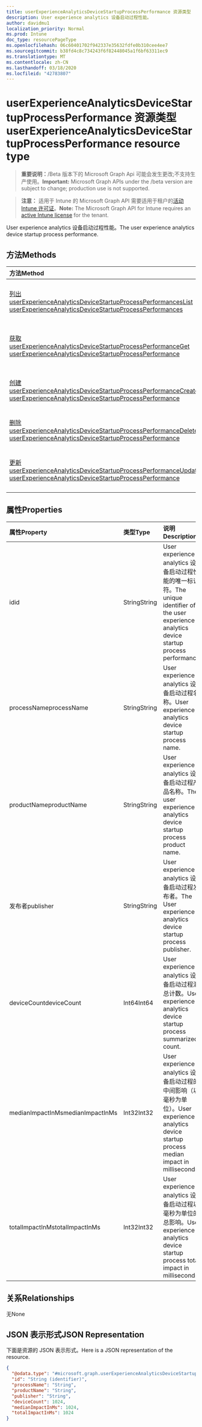 ```yaml
---
title: userExperienceAnalyticsDeviceStartupProcessPerformance 资源类型
description: User experience analytics 设备启动过程性能。
author: davidmu1
localization_priority: Normal
ms.prod: Intune
doc_type: resourcePageType
ms.openlocfilehash: 06c60401702f942337e35632fdfe0b310cee4ee7
ms.sourcegitcommit: b38fd4c8c734243f6f82448045a1f6bf63311ec9
ms.translationtype: MT
ms.contentlocale: zh-CN
ms.lasthandoff: 03/18/2020
ms.locfileid: "42783807"
---
```

# <a name="userexperienceanalyticsdevicestartupprocessperformance-resource-type"></a><span data-ttu-id="74b37-103">userExperienceAnalyticsDeviceStartupProcessPerformance 资源类型</span><span class="sxs-lookup"><span data-stu-id="74b37-103">userExperienceAnalyticsDeviceStartupProcessPerformance resource type</span></span>

> <span data-ttu-id="74b37-104">**重要说明：**/Beta 版本下的 Microsoft Graph Api 可能会发生更改;不支持生产使用。</span><span class="sxs-lookup"><span data-stu-id="74b37-104">**Important:** Microsoft Graph APIs under the /beta version are subject to change; production use is not supported.</span></span>

> <span data-ttu-id="74b37-105">**注意：** 适用于 Intune 的 Microsoft Graph API 需要适用于租户的[活动 Intune 许可证](https://go.microsoft.com/fwlink/?linkid=839381)。</span><span class="sxs-lookup"><span data-stu-id="74b37-105">**Note:** The Microsoft Graph API for Intune requires an [active Intune license](https://go.microsoft.com/fwlink/?linkid=839381) for the tenant.</span></span>

<span data-ttu-id="74b37-106">User experience analytics 设备启动过程性能。</span><span class="sxs-lookup"><span data-stu-id="74b37-106">The user experience analytics device startup process performance.</span></span>

## <a name="methods"></a><span data-ttu-id="74b37-107">方法</span><span class="sxs-lookup"><span data-stu-id="74b37-107">Methods</span></span>
|<span data-ttu-id="74b37-108">方法</span><span class="sxs-lookup"><span data-stu-id="74b37-108">Method</span></span>|<span data-ttu-id="74b37-109">返回类型</span><span class="sxs-lookup"><span data-stu-id="74b37-109">Return Type</span></span>|<span data-ttu-id="74b37-110">说明</span><span class="sxs-lookup"><span data-stu-id="74b37-110">Description</span></span>|
|:---|:---|:---|
|[<span data-ttu-id="74b37-111">列出 userExperienceAnalyticsDeviceStartupProcessPerformances</span><span class="sxs-lookup"><span data-stu-id="74b37-111">List userExperienceAnalyticsDeviceStartupProcessPerformances</span></span>](../api/intune-devices-userexperienceanalyticsdevicestartupprocessperformance-list.md)|<span data-ttu-id="74b37-112">[userExperienceAnalyticsDeviceStartupProcessPerformance](../resources/intune-devices-userexperienceanalyticsdevicestartupprocessperformance.md)集合</span><span class="sxs-lookup"><span data-stu-id="74b37-112">[userExperienceAnalyticsDeviceStartupProcessPerformance](../resources/intune-devices-userexperienceanalyticsdevicestartupprocessperformance.md) collection</span></span>|<span data-ttu-id="74b37-113">列出[userExperienceAnalyticsDeviceStartupProcessPerformance](../resources/intune-devices-userexperienceanalyticsdevicestartupprocessperformance.md)对象的属性和关系。</span><span class="sxs-lookup"><span data-stu-id="74b37-113">List properties and relationships of the [userExperienceAnalyticsDeviceStartupProcessPerformance](../resources/intune-devices-userexperienceanalyticsdevicestartupprocessperformance.md) objects.</span></span>|
|[<span data-ttu-id="74b37-114">获取 userExperienceAnalyticsDeviceStartupProcessPerformance</span><span class="sxs-lookup"><span data-stu-id="74b37-114">Get userExperienceAnalyticsDeviceStartupProcessPerformance</span></span>](../api/intune-devices-userexperienceanalyticsdevicestartupprocessperformance-get.md)|[<span data-ttu-id="74b37-115">userExperienceAnalyticsDeviceStartupProcessPerformance</span><span class="sxs-lookup"><span data-stu-id="74b37-115">userExperienceAnalyticsDeviceStartupProcessPerformance</span></span>](../resources/intune-devices-userexperienceanalyticsdevicestartupprocessperformance.md)|<span data-ttu-id="74b37-116">读取[userExperienceAnalyticsDeviceStartupProcessPerformance](../resources/intune-devices-userexperienceanalyticsdevicestartupprocessperformance.md)对象的属性和关系。</span><span class="sxs-lookup"><span data-stu-id="74b37-116">Read properties and relationships of the [userExperienceAnalyticsDeviceStartupProcessPerformance](../resources/intune-devices-userexperienceanalyticsdevicestartupprocessperformance.md) object.</span></span>|
|[<span data-ttu-id="74b37-117">创建 userExperienceAnalyticsDeviceStartupProcessPerformance</span><span class="sxs-lookup"><span data-stu-id="74b37-117">Create userExperienceAnalyticsDeviceStartupProcessPerformance</span></span>](../api/intune-devices-userexperienceanalyticsdevicestartupprocessperformance-create.md)|[<span data-ttu-id="74b37-118">userExperienceAnalyticsDeviceStartupProcessPerformance</span><span class="sxs-lookup"><span data-stu-id="74b37-118">userExperienceAnalyticsDeviceStartupProcessPerformance</span></span>](../resources/intune-devices-userexperienceanalyticsdevicestartupprocessperformance.md)|<span data-ttu-id="74b37-119">创建新的[userExperienceAnalyticsDeviceStartupProcessPerformance](../resources/intune-devices-userexperienceanalyticsdevicestartupprocessperformance.md)对象。</span><span class="sxs-lookup"><span data-stu-id="74b37-119">Create a new [userExperienceAnalyticsDeviceStartupProcessPerformance](../resources/intune-devices-userexperienceanalyticsdevicestartupprocessperformance.md) object.</span></span>|
|[<span data-ttu-id="74b37-120">删除 userExperienceAnalyticsDeviceStartupProcessPerformance</span><span class="sxs-lookup"><span data-stu-id="74b37-120">Delete userExperienceAnalyticsDeviceStartupProcessPerformance</span></span>](../api/intune-devices-userexperienceanalyticsdevicestartupprocessperformance-delete.md)|<span data-ttu-id="74b37-121">None</span><span class="sxs-lookup"><span data-stu-id="74b37-121">None</span></span>|<span data-ttu-id="74b37-122">删除[userExperienceAnalyticsDeviceStartupProcessPerformance](../resources/intune-devices-userexperienceanalyticsdevicestartupprocessperformance.md)。</span><span class="sxs-lookup"><span data-stu-id="74b37-122">Deletes a [userExperienceAnalyticsDeviceStartupProcessPerformance](../resources/intune-devices-userexperienceanalyticsdevicestartupprocessperformance.md).</span></span>|
|[<span data-ttu-id="74b37-123">更新 userExperienceAnalyticsDeviceStartupProcessPerformance</span><span class="sxs-lookup"><span data-stu-id="74b37-123">Update userExperienceAnalyticsDeviceStartupProcessPerformance</span></span>](../api/intune-devices-userexperienceanalyticsdevicestartupprocessperformance-update.md)|[<span data-ttu-id="74b37-124">userExperienceAnalyticsDeviceStartupProcessPerformance</span><span class="sxs-lookup"><span data-stu-id="74b37-124">userExperienceAnalyticsDeviceStartupProcessPerformance</span></span>](../resources/intune-devices-userexperienceanalyticsdevicestartupprocessperformance.md)|<span data-ttu-id="74b37-125">更新[userExperienceAnalyticsDeviceStartupProcessPerformance](../resources/intune-devices-userexperienceanalyticsdevicestartupprocessperformance.md)对象的属性。</span><span class="sxs-lookup"><span data-stu-id="74b37-125">Update the properties of a [userExperienceAnalyticsDeviceStartupProcessPerformance](../resources/intune-devices-userexperienceanalyticsdevicestartupprocessperformance.md) object.</span></span>|

## <a name="properties"></a><span data-ttu-id="74b37-126">属性</span><span class="sxs-lookup"><span data-stu-id="74b37-126">Properties</span></span>
|<span data-ttu-id="74b37-127">属性</span><span class="sxs-lookup"><span data-stu-id="74b37-127">Property</span></span>|<span data-ttu-id="74b37-128">类型</span><span class="sxs-lookup"><span data-stu-id="74b37-128">Type</span></span>|<span data-ttu-id="74b37-129">说明</span><span class="sxs-lookup"><span data-stu-id="74b37-129">Description</span></span>|
|:---|:---|:---|
|<span data-ttu-id="74b37-130">id</span><span class="sxs-lookup"><span data-stu-id="74b37-130">id</span></span>|<span data-ttu-id="74b37-131">String</span><span class="sxs-lookup"><span data-stu-id="74b37-131">String</span></span>|<span data-ttu-id="74b37-132">User experience analytics 设备启动过程性能的唯一标识符。</span><span class="sxs-lookup"><span data-stu-id="74b37-132">The unique identifier of the user experience analytics device startup process performance.</span></span>|
|<span data-ttu-id="74b37-133">processName</span><span class="sxs-lookup"><span data-stu-id="74b37-133">processName</span></span>|<span data-ttu-id="74b37-134">String</span><span class="sxs-lookup"><span data-stu-id="74b37-134">String</span></span>|<span data-ttu-id="74b37-135">User experience analytics 设备启动过程名称。</span><span class="sxs-lookup"><span data-stu-id="74b37-135">User experience analytics device startup process name.</span></span>|
|<span data-ttu-id="74b37-136">productName</span><span class="sxs-lookup"><span data-stu-id="74b37-136">productName</span></span>|<span data-ttu-id="74b37-137">String</span><span class="sxs-lookup"><span data-stu-id="74b37-137">String</span></span>|<span data-ttu-id="74b37-138">User experience analytics 设备启动过程产品名称。</span><span class="sxs-lookup"><span data-stu-id="74b37-138">The user experience analytics device startup process product name.</span></span>|
|<span data-ttu-id="74b37-139">发布者</span><span class="sxs-lookup"><span data-stu-id="74b37-139">publisher</span></span>|<span data-ttu-id="74b37-140">String</span><span class="sxs-lookup"><span data-stu-id="74b37-140">String</span></span>|<span data-ttu-id="74b37-141">User experience analytics 设备启动过程发布者。</span><span class="sxs-lookup"><span data-stu-id="74b37-141">The User experience analytics device startup process publisher.</span></span>|
|<span data-ttu-id="74b37-142">deviceCount</span><span class="sxs-lookup"><span data-stu-id="74b37-142">deviceCount</span></span>|<span data-ttu-id="74b37-143">Int64</span><span class="sxs-lookup"><span data-stu-id="74b37-143">Int64</span></span>|<span data-ttu-id="74b37-144">User experience analytics 设备启动过程汇总计数。</span><span class="sxs-lookup"><span data-stu-id="74b37-144">User experience analytics device startup process summarized count.</span></span>|
|<span data-ttu-id="74b37-145">medianImpactInMs</span><span class="sxs-lookup"><span data-stu-id="74b37-145">medianImpactInMs</span></span>|<span data-ttu-id="74b37-146">Int32</span><span class="sxs-lookup"><span data-stu-id="74b37-146">Int32</span></span>|<span data-ttu-id="74b37-147">User experience analytics 设备启动过程的中间影响（以毫秒为单位）。</span><span class="sxs-lookup"><span data-stu-id="74b37-147">User experience analytics device startup process median impact in milliseconds.</span></span>|
|<span data-ttu-id="74b37-148">totalImpactInMs</span><span class="sxs-lookup"><span data-stu-id="74b37-148">totalImpactInMs</span></span>|<span data-ttu-id="74b37-149">Int32</span><span class="sxs-lookup"><span data-stu-id="74b37-149">Int32</span></span>|<span data-ttu-id="74b37-150">User experience analytics 设备启动过程以毫秒为单位的总影响。</span><span class="sxs-lookup"><span data-stu-id="74b37-150">User experience analytics device startup process total impact in milliseconds.</span></span>|

## <a name="relationships"></a><span data-ttu-id="74b37-151">关系</span><span class="sxs-lookup"><span data-stu-id="74b37-151">Relationships</span></span>
<span data-ttu-id="74b37-152">无</span><span class="sxs-lookup"><span data-stu-id="74b37-152">None</span></span>

## <a name="json-representation"></a><span data-ttu-id="74b37-153">JSON 表示形式</span><span class="sxs-lookup"><span data-stu-id="74b37-153">JSON Representation</span></span>
<span data-ttu-id="74b37-154">下面是资源的 JSON 表示形式。</span><span class="sxs-lookup"><span data-stu-id="74b37-154">Here is a JSON representation of the resource.</span></span>
<!-- {
  "blockType": "resource",
  "keyProperty": "id",
  "@odata.type": "microsoft.graph.userExperienceAnalyticsDeviceStartupProcessPerformance"
}
-->
``` json
{
  "@odata.type": "#microsoft.graph.userExperienceAnalyticsDeviceStartupProcessPerformance",
  "id": "String (identifier)",
  "processName": "String",
  "productName": "String",
  "publisher": "String",
  "deviceCount": 1024,
  "medianImpactInMs": 1024,
  "totalImpactInMs": 1024
}
```



